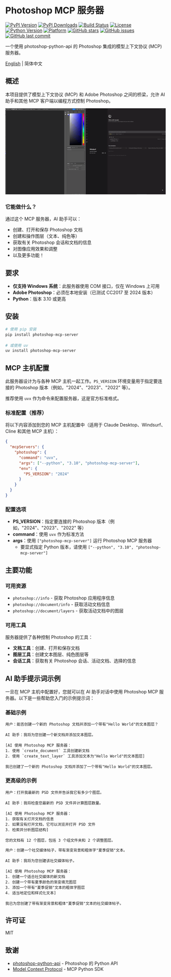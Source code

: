 # Photoshop MCP 服务器

[![PyPI Version](https://img.shields.io/pypi/v/photoshop-mcp-server.svg)](https://pypi.org/project/photoshop-mcp-server/)
[![PyPI Downloads](https://img.shields.io/pypi/dm/photoshop-mcp-server.svg)](https://pypi.org/project/photoshop-mcp-server/)
[![Build Status](https://github.com/loonghao/photoshop-python-api-mcp-server/actions/workflows/python-publish.yml/badge.svg)](https://github.com/loonghao/photoshop-python-api-mcp-server/actions/workflows/python-publish.yml)
[![License](https://img.shields.io/github/license/loonghao/photoshop-python-api-mcp-server.svg)](https://github.com/loonghao/photoshop-python-api-mcp-server/blob/main/LICENSE)
[![Python Version](https://img.shields.io/pypi/pyversions/photoshop-mcp-server.svg)](https://pypi.org/project/photoshop-mcp-server/)
[![Platform](https://img.shields.io/badge/platform-windows-lightgrey.svg)](https://github.com/loonghao/photoshop-python-api-mcp-server)
[![GitHub stars](https://img.shields.io/github/stars/loonghao/photoshop-python-api-mcp-server.svg)](https://github.com/loonghao/photoshop-python-api-mcp-server/stargazers)
[![GitHub issues](https://img.shields.io/github/issues/loonghao/photoshop-python-api-mcp-server.svg)](https://github.com/loonghao/photoshop-python-api-mcp-server/issues)
[![GitHub last commit](https://img.shields.io/github/last-commit/loonghao/photoshop-python-api-mcp-server.svg)](https://github.com/loonghao/photoshop-python-api-mcp-server/commits/main)

一个使用 photoshop-python-api 的 Photoshop 集成的模型上下文协议 (MCP) 服务器。

[English](README.md) | 简体中文

## 概述

本项目提供了模型上下文协议 (MCP) 和 Adobe Photoshop 之间的桥梁，允许 AI 助手和其他 MCP 客户端以编程方式控制 Photoshop。

![Photoshop MCP 服务器演示](assets/ps-mcp.gif)

### 它能做什么？

通过这个 MCP 服务器，AI 助手可以：

- 创建、打开和保存 Photoshop 文档
- 创建和操作图层（文本、纯色等）
- 获取有关 Photoshop 会话和文档的信息
- 对图像应用效果和调整
- 以及更多功能！

## 要求

- **仅支持 Windows 系统**：此服务器使用 COM 接口，仅在 Windows 上可用
- **Adobe Photoshop**：必须在本地安装（已测试 CC2017 至 2024 版本）
- **Python**：版本 3.10 或更高

## 安装

```bash
# 使用 pip 安装
pip install photoshop-mcp-server

# 或使用 uv
uv install photoshop-mcp-server
```

## MCP 主机配置

此服务器设计为与各种 MCP 主机一起工作。`PS_VERSION` 环境变量用于指定要连接的 Photoshop 版本（例如，"2024"、"2023"、"2022" 等）。

推荐使用 `uvx` 作为命令来配置服务器，这是官方标准格式。

### 标准配置（推荐）

将以下内容添加到您的 MCP 主机配置中（适用于 Claude Desktop、Windsurf、Cline 和其他 MCP 主机）：

```json
{
  "mcpServers": {
    "photoshop": {
      "command": "uvx",
      "args": ["--python", "3.10", "photoshop-mcp-server"],
      "env": {
        "PS_VERSION": "2024"
      }
    }
  }
}
```

### 配置选项

- **PS_VERSION**：指定要连接的 Photoshop 版本（例如，"2024"、"2023"、"2022" 等）
- **command**：使用 `uvx` 作为标准方法
- **args**：使用 `["photoshop-mcp-server"]` 运行 Photoshop MCP 服务器
  - 要显式指定 Python 版本，请使用 `["--python", "3.10", "photoshop-mcp-server"]`

## 主要功能

### 可用资源

- `photoshop://info` - 获取 Photoshop 应用程序信息
- `photoshop://document/info` - 获取活动文档信息
- `photoshop://document/layers` - 获取活动文档中的图层

### 可用工具

服务器提供了各种控制 Photoshop 的工具：

- **文档工具**：创建、打开和保存文档
- **图层工具**：创建文本图层、纯色图层等
- **会话工具**：获取有关 Photoshop 会话、活动文档、选择的信息

## AI 助手提示词示例

一旦在 MCP 主机中配置好，您就可以在 AI 助手对话中使用 Photoshop MCP 服务器。以下是一些帮助您入门的示例提示词：

### 基础示例

```text
用户：能否创建一个新的 Photoshop 文档并添加一个带有"Hello World"的文本图层？

AI 助手：我将为您创建一个新文档并添加文本图层。

[AI 使用 Photoshop MCP 服务器：
1. 使用 `create_document` 工具创建新文档
2. 使用 `create_text_layer` 工具添加文本为"Hello World"的文本图层]

我已创建了一个新的 Photoshop 文档并添加了一个带有"Hello World"的文本图层。
```

### 更高级的示例

```text
用户：打开我最新的 PSD 文件并告诉我它有多少个图层。

AI 助手：我将检查您最新的 PSD 文件并计算图层数量。

[AI 使用 Photoshop MCP 服务器：
1. 获取有关打开文档的信息
2. 如果没有打开文档，它可以浏览并打开 PSD 文件
3. 检索并分析图层结构]

您的文档有 12 个图层，包括 3 个组文件夹和 2 个调整图层。
```

```text
用户：创建一个社交媒体帖子，带有渐变背景和粗体字"夏季促销"文本。

AI 助手：我将为您创建该社交媒体帖子。

[AI 使用 Photoshop MCP 服务器：
1. 创建一个适合社交媒体的新文档
2. 创建一个带有夏季颜色的渐变填充图层
3. 添加一个带有"夏季促销"文本的粗体字图层
4. 适当地定位和样式化文本]

我已为您创建了带有渐变背景和粗体"夏季促销"文本的社交媒体帖子。
```

## 许可证

MIT

## 致谢

- [photoshop-python-api](https://github.com/loonghao/photoshop-python-api) - Photoshop 的 Python API
- [Model Context Protocol](https://github.com/modelcontextprotocol/python-sdk) - MCP Python SDK
